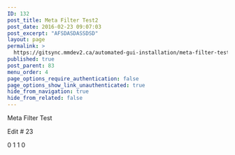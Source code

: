 ```yaml
---
ID: 132
post_title: Meta Filter Test2
post_date: 2016-02-23 09:07:03
post_excerpt: "AFSDASDASSDSD"
layout: page
permalink: >
  https://gitsync.mmdev2.ca/automated-gui-installation/meta-filter-test/
published: true
post_parent: 83
menu_order: 4
page_options_require_authentication: false
page_options_show_link_unauthenticated: true
hide_from_navigation: true
hide_from_related: false
---
```

Meta Filter Test

Edit # 23

0 1 1 0
